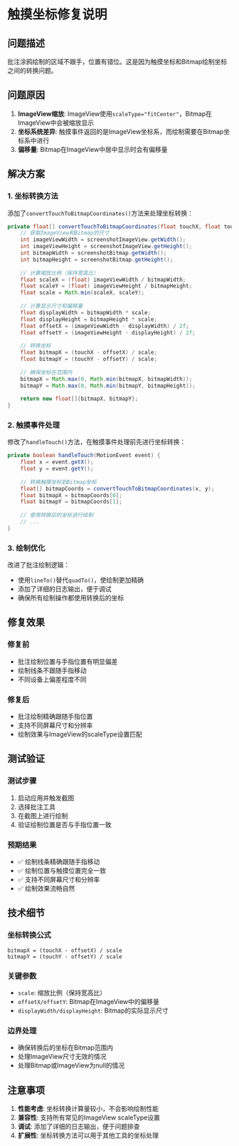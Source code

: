 # 触摸坐标修复说明

## 问题描述

批注涂鸦绘制的区域不跟手，位置有错位。这是因为触摸坐标和Bitmap绘制坐标之间的转换问题。

## 问题原因

1. **ImageView缩放**: ImageView使用`scaleType="fitCenter"`，Bitmap在ImageView中会被缩放显示
2. **坐标系统差异**: 触摸事件返回的是ImageView坐标系，而绘制需要在Bitmap坐标系中进行
3. **偏移量**: Bitmap在ImageView中居中显示时会有偏移量

## 解决方案

### 1. 坐标转换方法

添加了`convertTouchToBitmapCoordinates()`方法来处理坐标转换：

```java
private float[] convertTouchToBitmapCoordinates(float touchX, float touchY) {
    // 获取ImageView和Bitmap的尺寸
    int imageViewWidth = screenshotImageView.getWidth();
    int imageViewHeight = screenshotImageView.getHeight();
    int bitmapWidth = screenshotBitmap.getWidth();
    int bitmapHeight = screenshotBitmap.getHeight();
    
    // 计算缩放比例（保持宽高比）
    float scaleX = (float) imageViewWidth / bitmapWidth;
    float scaleY = (float) imageViewHeight / bitmapHeight;
    float scale = Math.min(scaleX, scaleY);
    
    // 计算显示尺寸和偏移量
    float displayWidth = bitmapWidth * scale;
    float displayHeight = bitmapHeight * scale;
    float offsetX = (imageViewWidth - displayWidth) / 2f;
    float offsetY = (imageViewHeight - displayHeight) / 2f;
    
    // 转换坐标
    float bitmapX = (touchX - offsetX) / scale;
    float bitmapY = (touchY - offsetY) / scale;
    
    // 确保坐标在范围内
    bitmapX = Math.max(0, Math.min(bitmapX, bitmapWidth));
    bitmapY = Math.max(0, Math.min(bitmapY, bitmapHeight));
    
    return new float[]{bitmapX, bitmapY};
}
```

### 2. 触摸事件处理

修改了`handleTouch()`方法，在触摸事件处理前先进行坐标转换：

```java
private boolean handleTouch(MotionEvent event) {
    float x = event.getX();
    float y = event.getY();
    
    // 转换触摸坐标到Bitmap坐标
    float[] bitmapCoords = convertTouchToBitmapCoordinates(x, y);
    float bitmapX = bitmapCoords[0];
    float bitmapY = bitmapCoords[1];
    
    // 使用转换后的坐标进行绘制
    // ...
}
```

### 3. 绘制优化

改进了批注绘制逻辑：

- 使用`lineTo()`替代`quadTo()`，使绘制更加精确
- 添加了详细的日志输出，便于调试
- 确保所有绘制操作都使用转换后的坐标

## 修复效果

### 修复前
- 批注绘制位置与手指位置有明显偏差
- 绘制线条不跟随手指移动
- 不同设备上偏差程度不同

### 修复后
- 批注绘制精确跟随手指位置
- 支持不同屏幕尺寸和分辨率
- 绘制效果与ImageView的scaleType设置匹配

## 测试验证

### 测试步骤
1. 启动应用并触发截图
2. 选择批注工具
3. 在截图上进行绘制
4. 验证绘制位置是否与手指位置一致

### 预期结果
- ✅ 绘制线条精确跟随手指移动
- ✅ 绘制位置与触摸位置完全一致
- ✅ 支持不同屏幕尺寸和分辨率
- ✅ 绘制效果流畅自然

## 技术细节

### 坐标转换公式
```
bitmapX = (touchX - offsetX) / scale
bitmapY = (touchY - offsetY) / scale
```

### 关键参数
- `scale`: 缩放比例（保持宽高比）
- `offsetX/offsetY`: Bitmap在ImageView中的偏移量
- `displayWidth/displayHeight`: Bitmap的实际显示尺寸

### 边界处理
- 确保转换后的坐标在Bitmap范围内
- 处理ImageView尺寸无效的情况
- 处理Bitmap或ImageView为null的情况

## 注意事项

1. **性能考虑**: 坐标转换计算量较小，不会影响绘制性能
2. **兼容性**: 支持所有常见的ImageView scaleType设置
3. **调试**: 添加了详细的日志输出，便于问题排查
4. **扩展性**: 坐标转换方法可以用于其他工具的坐标处理 